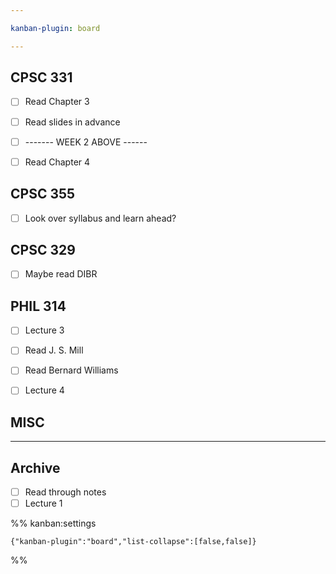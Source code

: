 ```yaml
---

kanban-plugin: board

---
```


## CPSC 331

- [ ] Read Chapter 3
- [ ] Read slides in advance
- [ ] ------- WEEK 2 ABOVE ------
- [ ] Read Chapter 4


## CPSC 355

- [ ] Look over syllabus and learn ahead?


## CPSC 329

- [ ] Maybe read DIBR


## PHIL 314

- [ ] Lecture 3
- [ ] Read J. S. Mill
- [ ] Read Bernard Williams
- [ ] Lecture 4


## MISC



***

## Archive

- [ ] Read through notes
- [ ] Lecture 1

%% kanban:settings
```
{"kanban-plugin":"board","list-collapse":[false,false]}
```
%%